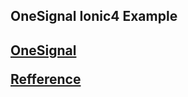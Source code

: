 <h2>OneSignal Ionic4 Example<h2>

[OneSignal](https://ionicframework.com/docs/native/onesignal)

[Refference](https://www.youtube.com/watch?v=K6zPzPFiMIY)

